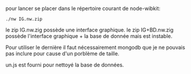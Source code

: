 pour lancer se placer dans le répertoire courant de node-wibkit:

    ./nw IG.nw.zip
    
le zip IG.nw.zig possède une interface graphique.
le zip IG+BD.nw.zig possède l'interface graphique + la base de donnée mais est instable.

Pour utiliser le dernière il faut nécessairement mongodb que je ne pouvais pas inclure pour cause d'un porblème de taille.

un.js est fourni pour nettoyé la base de données.
